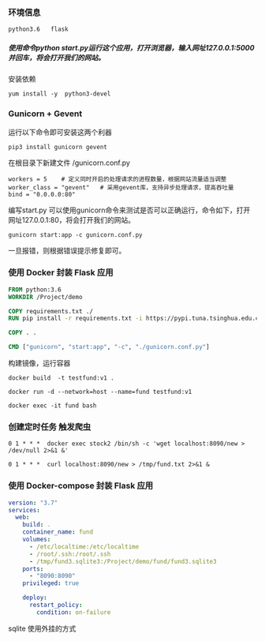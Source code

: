 ### 环境信息
    python3.6   flask

##### 使用命令python start.py运行这个应用，打开浏览器，输入网址127.0.0.1:5000并回车，将会打开我们的网站。
安装依赖
```shell
yum install -y  python3-devel
```

###  Gunicorn + Gevent
 运行以下命令即可安装这两个利器
```shell
pip3 install gunicorn gevent
```
在根目录下新建文件 /gunicorn.conf.py
```
workers = 5    # 定义同时开启的处理请求的进程数量，根据网站流量适当调整
worker_class = "gevent"   # 采用gevent库，支持异步处理请求，提高吞吐量
bind = "0.0.0.0:80"

```
编写start.py
可以使用gunicorn命令来测试是否可以正确运行，命令如下，打开网址127.0.0.1:80，将会打开我们的网站。
```shell
gunicorn start:app -c gunicorn.conf.py
```
一旦报错，则根据错误提示修复即可。

### 使用 Docker 封装 Flask 应用
```dockerfile
FROM python:3.6
WORKDIR /Project/demo

COPY requirements.txt ./
RUN pip install -r requirements.txt -i https://pypi.tuna.tsinghua.edu.cn/simple

COPY . .

CMD ["gunicorn", "start:app", "-c", "./gunicorn.conf.py"]
```
构建镜像，运行容器
```shell
docker build  -t testfund:v1 .

docker run -d --network=host --name=fund testfund:v1

docker exec -it fund bash
```

### 创建定时任务 触发爬虫
```shell
0 1 * * *  docker exec stock2 /bin/sh -c 'wget localhost:8090/new > /dev/null 2>&1 &'

0 1 * * *  curl localhost:8090/new > /tmp/fund.txt 2>&1 &
```
### 使用 Docker-compose 封装 Flask 应用
```yaml
version: "3.7"
services:
  web:
    build: .
    container_name: fund
    volumes:
      - /etc/localtime:/etc/localtime
      - /root/.ssh:/root/.ssh
      - /tmp/fund3.sqlite3:/Project/demo/fund/fund3.sqlite3
    ports:
      - "8090:8090"
    privileged: true

    deploy:
      restart_policy:
        condition: on-failure
```
sqlite 使用外挂的方式

